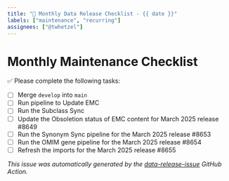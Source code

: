 ```yaml
---
title: "🔄 Monthly Data Release Checklist - {{ date }}"
labels: ["maintenance", "recurring"]
assignees: ["@twhetzel"]
---
```

# Monthly Maintenance Checklist

✅ Please complete the following tasks:

- [ ] Merge `develop` into `main`
- [ ] Run pipeline to Update EMC
- [ ] Run the Subclass Sync
- [ ] Update the Obsoletion status of EMC content for March 2025 release #8649
- [ ] Run the Synonym Sync pipeline for the March 2025 release #8653
- [ ] Run the OMIM gene pipeline for the March 2025 release #8654
- [ ] Refresh the imports for the March 2025 release #8655

_This issue was automatically generated by the [data-release-issue](https://github.com/monarch-initiative/mondo-ingest/blob/main/.github/workflows/data-release-issue.yml) GitHub Action._
